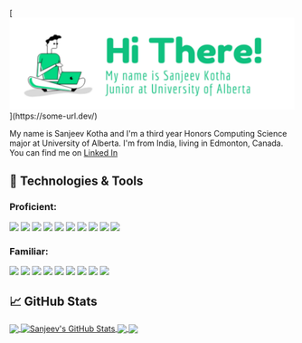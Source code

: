 
[![Header](https://github.com/solarcreature/solarcreature/blob/main/readme_head.png?raw=true"Header")](https://some-url.dev/)



My name is Sanjeev Kotha and I'm a third year Honors Computing Science major at University of Alberta. I'm from India, living in Edmonton, Canada. You can find me on [Linked In](https://www.linkedin.com/in/sanjeev-kotha/)

## 🔧 Technologies & Tools
### Proficient:
![](https://img.shields.io/badge/Code-C-informational?style=flat&logo=c&logoColor=white&color=%2300599C)
![](https://img.shields.io/badge/Code-Borland_C++-informational?style=flat&logo=cplusplus&logoColor=white&color=%2300599C)
![](https://img.shields.io/badge/Code-Python-informational?style=flat&logo=python&logoColor=ffdd54&color=3670A0)
![](https://img.shields.io/badge/Code-Java-informational?style=flat&logo=java&logoColor=white&color=%23ED8B00)
![](https://img.shields.io/badge/Version_Control-Git-informational?style=flat&logo=git&logoColor=white&color=%23F05033)
![](https://img.shields.io/badge/Database-MySQL-informational?style=flat&logo=mysql&logoColor=white&color=%2300f)
![](https://img.shields.io/badge/Database-SQLite-informational?style=flat&logo=sqlite&logoColor=white&color=%2307405e)
![](https://img.shields.io/badge/OS-Linux-informational?style=flat&logo=linux&logoColor=black&color=FCC624)
![](https://img.shields.io/badge/OS-Windows-informational?style=flat&logo=windows&logoColor=white&color=0078D6)
![](https://img.shields.io/badge/Editor-VS_Code-informational?style=flat&logo=vscode&logoColor=white&color=0078d7)


### Familiar:
![](https://img.shields.io/badge/Code-Golang-informational?style=flat&logo=go&logoColor=blue&color=white)
![](https://img.shields.io/badge/Code-JavaScript-informational?style=flat&logo=javascript&logoColor=%23F7DF1E&color=%23323330)
![](https://img.shields.io/badge/Framework-Django-informational?style=flat&logo=django&logoColor=white&color=%23092E20)
![](https://img.shields.io/badge/Framework-React-informational?style=flat&logo=react&logoColor=%2361DAFB&color=%2320232a)
![](https://img.shields.io/badge/Database-MongoDB-informational?style=flat&logo=mongodb&logoColor=white&color=%234ea94b)
![](https://img.shields.io/badge/Database-Redis-informational?style=flat&logo=redis&logoColor=red&color=%234ea94b)
![](https://img.shields.io/badge/ML-TensorFlow-informational?style=flat&logo=tensorflow&logoColor=white&color=%23FF6F00)
![](https://img.shields.io/badge/IDE-Android_Studio-informational?style=flat&logo=android&logoColor=white&color=3DDC84)
![](https://img.shields.io/badge/Other-Arduino-informational?style=flat&logo=arduino&logoColor=white&color=00979D)

## &#x1f4c8; GitHub Stats

<a href="https://github.com/solarcreature/solarcreature">
  <img align="center" src="https://github-readme-stats.vercel.app/api/top-langs/?username=solarcreature&hide=html,tex&title_color=ffffff&text_color=c9cacc&icon_color=2bbc8a&bg_color=1d1f21&langs_count=3" />
</a>
<a href="https://github.com/solarcreature/solarcreature">
  <img align="center" src="https://github-readme-stats.vercel.app/api?username=solarcreature&show_icons=true&line_height=27&count_private=true&title_color=ffffff&text_color=c9cacc&icon_color=2bbc8a&bg_color=1d1f21" alt="Sanjeev's GitHub Stats" />
</a>

<a href="https://github.com/solarcreature/CrowdTrials">
  <img align="center" src="https://github-readme-stats.vercel.app/api/pin/?username=solarcreature&repo=CrowdTrials&title_color=ffffff&text_color=c9cacc&icon_color=2bbc8a&bg_color=1d1f21" />
</a>


<a href="https://github.com/solarcreature/GoURL">
  <img align="center" src="https://github-readme-stats.vercel.app/api/pin/?username=solarcreature&repo=GoURL&title_color=ffffff&text_color=c9cacc&icon_color=2bbc8a&bg_color=1d1f21" />
</a>  


